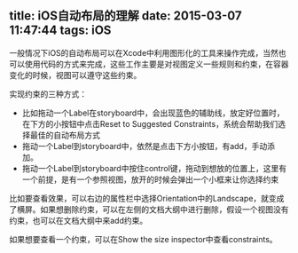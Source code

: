 title: iOS自动布局的理解
date: 2015-03-07 11:47:44
tags: iOS
---
一般情况下iOS的自动布局可以在Xcode中利用图形化的工具来操作完成，当然也可以使用代码的方式来完成，这些工作主要是对视图定义一些规则和约束，在容器变化的时候，视图可以遵守这些约束。

实现约束的三种方式：

* 比如拖动一个Label在storyboard中，会出现蓝色的辅助线，放定好位置时，在下方的小按钮中点击Reset to Suggested Constraints，系统会帮助我们选择最佳的自动布局方式
* 拖动一个Label到storyboard中，依然是点击下方小按钮，有add，手动添加。
* 拖动一个Label到storyboard中按住control键，拖动到想放的位置上，这里有一个前提，是有一个参照视图，放开的时候会弹出一个小框来让你选择约束

比如要查看效果，可以右边的属性栏中选择Orientation中的Landscape，就变成了横屏。如果想删除约束，可以在左侧的文档大纲中进行删除，假设一个视图没有约束，也可以在文档大纲中来add约束。

如果想要查看一个约束，可以在Show the size inspector中查看constraints。
